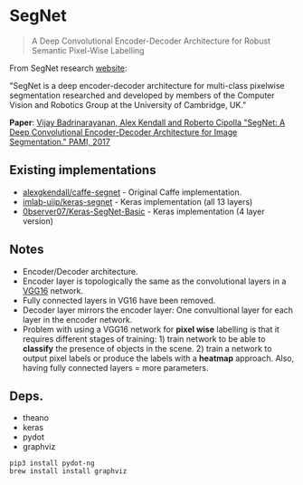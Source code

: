 # SegNet

> A Deep Convolutional Encoder-Decoder Architecture for Robust Semantic Pixel-Wise Labelling

From SegNet research [website](http://mi.eng.cam.ac.uk/projects/segnet/):

"SegNet is a deep encoder-decoder architecture for multi-class pixelwise segmentation researched and developed by members of the Computer Vision and Robotics Group at the University of Cambridge, UK."

**Paper**: [Vijay Badrinarayanan, Alex Kendall and Roberto Cipolla "SegNet: A Deep Convolutional Encoder-Decoder Architecture for Image Segmentation." PAMI, 2017](http://arxiv.org/abs/1511.00561)

## Existing implementations

* [alexgkendall/caffe-segnet](https://github.com/alexgkendall/caffe-segnet) - Original Caffe implementation.
* [imlab-uiip/keras-segnet](https://github.com/imlab-uiip/keras-segnet) - Keras implementation (all 13 layers)
* [0bserver07/Keras-SegNet-Basic](https://github.com/0bserver07/Keras-SegNet-Basic) - Keras implementation (4 layer version)

## Notes

* Encoder/Decoder architecture.
* Encoder layer is topologically the same as the convolutional layers in a [VGG16](https://arxiv.org/abs/1409.1556) network.
* Fully connected layers in VG16 have been removed.
* Decoder layer mirrors the encoder layer: One convultional layer for each layer in the encoder network.
* Problem with using a VGG16 network for **pixel wise** labelling is that it 
requires different stages of training: 1) train network to be able to 
**classify** the presence of objects in the scene. 2) train a network to output
pixel labels or produce the labels with a **heatmap** approach. Also, having 
fully connected layers = more parameters.

## Deps.

* theano
* keras
* pydot
* graphviz


```
pip3 install pydot-ng
brew install install graphviz
```
